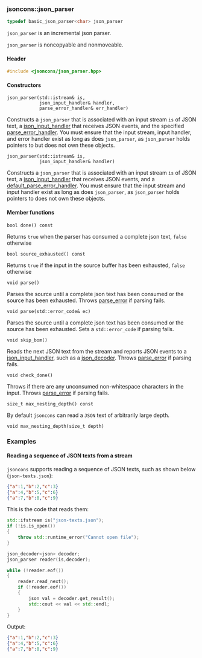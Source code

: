 ### jsoncons::json_parser

```c++
typedef basic_json_parser<char> json_parser
```
`json_parser` is an incremental json parser.

`json_parser` is noncopyable and nonmoveable.

#### Header
```c++
#include <jsoncons/json_parser.hpp>
```
#### Constructors

    json_parser(std::istream& is,
                json_input_handler& handler,
                parse_error_handler& err_handler)
Constructs a `json_parser` that is associated with an input stream `is` of JSON text, a [json_input_handler](json_input_handler.md) that receives JSON events, and the specified [parse_error_handler](parse_error_handler.md).
You must ensure that the input stream, input handler, and error handler exist as long as does `json_parser`, as `json_parser` holds pointers to but does not own these objects.

    json_parser(std::istream& is,
                json_input_handler& handler)
Constructs a `json_parser` that is associated with an input stream `is` of JSON text, a [json_input_handler](json_input_handler.md) that receives JSON events, and a [default_parse_error_handler](default_parse_error_handler.md).
You must ensure that the input stream and input handler exist as long as does `json_parser`, as `json_parser` holds pointers to does not own these objects.

#### Member functions

    bool done() const
Returns `true` when the parser has consumed a complete json text, `false` otherwise

    bool source_exhausted() const
Returns `true` if the input in the source buffer has been exhausted, `false` otherwise

    void parse()
Parses the source until a complete json text has been consumed or the source has been exhausted.
Throws [parse_error](parse_error.md) if parsing fails.

    void parse(std::error_code& ec)
Parses the source until a complete json text has been consumed or the source has been exhausted.
Sets a `std::error_code` if parsing fails.

    void skip_bom()
Reads the next JSON text from the stream and reports JSON events to a [json_input_handler](json_input_handler.md), such as a [json_decoder](json_decoder.md).
Throws [parse_error](parse_error.md) if parsing fails.

    void check_done()
Throws if there are any unconsumed non-whitespace characters in the input.
Throws [parse_error](parse_error.md) if parsing fails.

    size_t max_nesting_depth() const
By default `jsoncons` can read a `JSON` text of arbitrarily large depth.

    void max_nesting_depth(size_t depth)

### Examples


#### Reading a sequence of JSON texts from a stream

`jsoncons` supports reading a sequence of JSON texts, such as shown below (`json-texts.json`):
```json
{"a":1,"b":2,"c":3}
{"a":4,"b":5,"c":6}
{"a":7,"b":8,"c":9}
```
This is the code that reads them: 
```c++
std::ifstream is("json-texts.json");
if (!is.is_open())
{
    throw std::runtime_error("Cannot open file");
}

json_decoder<json> decoder;
json_parser reader(is,decoder);

while (!reader.eof())
{
    reader.read_next();
    if (!reader.eof())
    {
        json val = decoder.get_result();
        std::cout << val << std::endl;
    }
}
```
Output:
```json
{"a":1,"b":2,"c":3}
{"a":4,"b":5,"c":6}
{"a":7,"b":8,"c":9}
```
